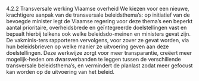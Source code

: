 4.2.2 Transversale werking Vlaamse overheid We kiezen voor een nieuwe, krachtigere aanpak van de transversale beleidsthema’s: op initiatief van de bevoegde minister legt de Vlaamse regering voor deze thema’s een beperkt aantal prioritaire, overheidsbrede en geïntegreerde doelstellingen vast en bepaalt hierbij telkens ook welke beleidsdo-meinen en ministers gevat zijn. De vakminis-ters rapporteren vervolgens, voor zover ze gevat worden, via hun beleidsbrieven op welke manier ze uitvoering geven aan deze doelstellingen. Deze werkwijze zorgt voor meer transparantie, creëert meer mogelijk-heden om dwarsverbanden te leggen tussen de verschillende transversale beleidsthema’s, en vermindert de planlast zodat meer gefocust kan worden op de uitvoering van het beleid. 